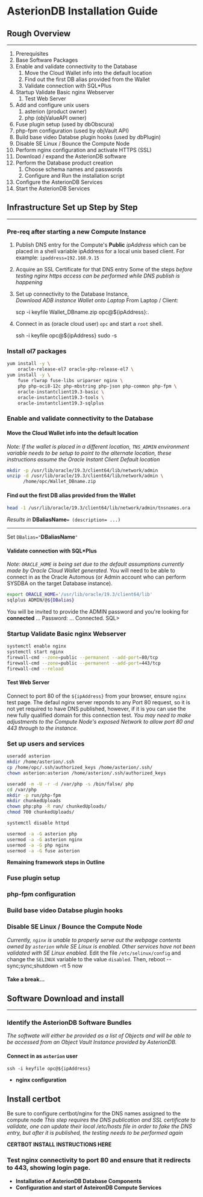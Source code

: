 # AsterionDB Installation Guide

## Rough Overview
---
1. Prerequisites
1. Base Software Packages
1. Enable and validate connectivity to the Database
    1. Move the Cloud Wallet info into the default location
    2. Find out the first DB alias provided from the Wallet
    3. Validate connection with SQL\*Plus
1. Startup Validate Basic nginx Webserver
    1. Test Web Server
1. Add and configure unix users
    1. asterion (product owner)
    2. php (objValueAPI owner)
1. Fuse plugin setup (used by dbObscura)
1. php-fpm configuration (used by objVault API)
1. Build base video Databse plugin hooks (used by dbPlugin)
1. Disable SE Linux / Bounce the Compute Node
1. Perform nginx configuration and activate HTTPS (SSL)
1. Download / expand the AsterionDB software
1. Perform the Database product creation
    1. Choose schema names and passwords
    2. Configure and Run the installation script
1.  Configure the AsterionDB Services
1.  Start the AsterionDB Services

## Infrastructure Set up Step by Step
---
### Pre-req after starting a new Compute Instance
1. Publish DNS entry for the Compute's **Public** *ipAddress* which can be placed in a shell variable ipAddress for a local unix based client.  For example: `ipaddress=192.168.9.15`

1. Acquire an SSL Certificate for that DNS entry
Some of the steps *before testing nginx https access can be performed while DNS publish is happening*

1. Set up connectivity to the Database Instance,  
*Download ADB instance Wallet onto Laptop*
From Laptop / Client:

    scp -i keyfile Wallet_DBname.zip opc@${ipAddress}:.

1. Connect in as (oracle cloud user) `opc` and start a `root` shell.

    ssh -i keyfile opc@${ipAddress}
    sudo -s

### Install ol7 packages
``` bash
yum install -y \
    oracle-release-el7 oracle-php-release-el7 \
yum install -y \
    fuse rlwrap fuse-libs uriparser nginx \
    php php-oci8-12c php-mbstring php-json php-common php-fpm \
    oracle-instantclient19.3-basic \
    oracle-instantclient19.3-tools \
    oracle-instantclient19.3-sqlplus
```
### Enable and validate connectivity to the Database
#### Move the Cloud Wallet info into the default location
*Note: If the wallet is placed in a different location, `TNS_ADMIN` environment variable needs to be setup to point to the alternate location, these instructions assume the Oracle Instant Client Default location*
``` bash
mkdir -p /usr/lib/oracle/19.3/client64/lib/network/admin
unzip -d /usr/lib/oracle/19.3/client64/lib/network/admin \
      /home/opc/Wallet_DBname.zip
```
#### Find out the first DB alias provided from the Wallet
``` bash
head -1 /usr/lib/oracle/19.3/client64/lib/network/admin/tnsnames.ora
```
*Results in*
 **DBaliasName**`= (description= ...)`
___
Set `DBalias="`**DBaliasName**`"`
#### Validate connection with SQL\*Plus
*Note: `ORACLE_HOME` is being set due to the default assumptions currently made by Oracle Cloud Wallet generated.*
You will need to be able to connect in as the Oracle Automous (or Admin account who can perform SYSDBA on the target Database instance).
``` bash
export ORACLE_HOME='/usr/lib/oracle/19.3/client64/lib'
sqlplus ADMIN/@${DBalias}
```
You will be invited to provide the ADMIN password and you're looking for **connected**
...
Password: 
...
Connected.
SQL>

### Startup Validate Basic nginx Webserver
``` bash
systemctl enable nginx
systemctl start nginx
firewall-cmd --zone=public --permanent --add-port=80/tcp
firewall-cmd --zone=public --permanent --add-port=443/tcp
firewall-cmd --reload
```

#### Test Web Server 
Connect to port 80 of the `${ipAddress}` from your browser, ensure `nginx` test page.  The defaul nginx server reponds to any Port 80 request, so it is not yet required to have DNS published, however, if it is you can use the new fully qualified domain for this connection test. *You may need to make adjustments to the Compute Node's exposed Network to allow port 80 and 443 through to the instance.*


### Set up users and services
``` bash
useradd asterion
mkdir /home/asterion/.ssh
cp /home/opc/.ssh/authorized_keys /home/asterion/.ssh/
chown asterion:asterion /home/asterion/.ssh/authorized_keys

useradd -m -U -r -d /var/php -s /bin/false/ php
cd /var/php
mkdir -p run/php-fpm
mkdir chunkedUploads
chown php:php -R run/ chunkedUploads/
chmod 700 chunkedUploads/

systemctl disable httpd

usermod -a -G asterion php
usermod -a -G asterion nginx
usermod -a -G php nginx
usermod -a -G fuse asterion
```

**Remaining framework steps in Outline**
### Fuse plugin setup
### php-fpm configuration
### Build base video Databse plugin hooks
### Disable SE Linux / Bounce the Compute Node
*Currently, `nginx` is unable to properly serve out the webpage contents owned by `asterion` while SE Linux is enabled.  Other services have not been validated with SE Linux enabled.*
Edit the file `/etc/selinux/config` and change the `SELINUX` variable to the value `disabled`.
Then, reboot --
    sync;sync;shutdown -rt 5 now
#### Take a break...

## Software Download and install
---
### Identify the AsterionDB Software Bundles
*The softwate will either be provided as a list of Objects and will be able to be accessed from an Object Vault Instance provided by AsterionDB.*
#### Connect in as `asterion` user
    ssh -i keyfile opc@${ipAddress}

- **nginx configuration**

Install certbot
---------------
Be sure to configure certbot/nginx for the DNS names assigned to the compute node
*This step requires the DNS publication and SSL certificate to validate, one can update their local /etc/hosts file
in order to fake the DNS entry, but after it is published, the testing needs to be performed again*

**CERTBOT INSTALL INSTRUCTIONS HERE**

### Test nginx connectivity to port 80 and ensure that it redirects to 443, showing login page.

- **Installation of AsterionDB Database Components**
- **Configuration and start of AsteironDB Compute Services**
